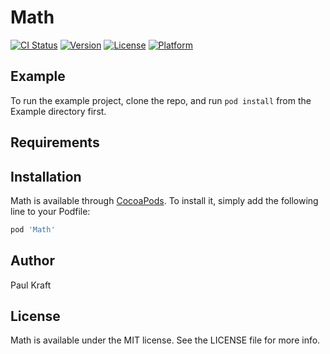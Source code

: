 # Math

[![CI Status](http://img.shields.io/travis/pauljohanneskraft/Math.svg?style=flat)](https://travis-ci.org/pauljohanneskraft/Math)
[![Version](https://img.shields.io/cocoapods/v/Math.svg?style=flat)](http://cocoapods.org/pods/Math)
[![License](https://img.shields.io/cocoapods/l/Math.svg?style=flat)](http://cocoapods.org/pods/Math)
[![Platform](https://img.shields.io/cocoapods/p/Math.svg?style=flat)](http://cocoapods.org/pods/Math)

## Example

To run the example project, clone the repo, and run `pod install` from the Example directory first.

## Requirements

## Installation

Math is available through [CocoaPods](http://cocoapods.org). To install
it, simply add the following line to your Podfile:

```ruby
pod 'Math'
```

## Author

Paul Kraft

## License

Math is available under the MIT license. See the LICENSE file for more info.
